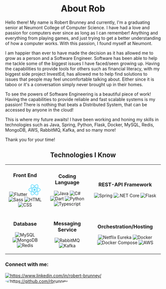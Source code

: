 <h1 align="center">About Rob</h1>
<p align="left"> 
Hello there! My name is Robert Brunney and currently, I'm a graduating senior at Neumont College of Computer Science. I have had a love and passion for computers ever since as long as I can remember! Anything and everything from playing games, and just trying to get a better understanding of how a computer works. With this passion, I found myself at Neumont. 
</p>
<p align="left">
    I am happier than ever to have made the decision as it has allowed me to grow as a person and a Software Engineer. Software has been able to help me tackle some of the biggest issues I have faced/seen growing up. Having the capabilities to provide tools for others such as financial literacy, with my biggest side project InvestEd, has allowed me to help find solutions to issues that people may feel uncomfortable talking about. Either since it is taboo or it's a conversation simply never brought up in their homes.
</p>
<p align="left">
    To see the powers of Software Engineering is a beautiful piece of work! Having the capabilities to provide reliable and fast scalable systems is my passion! There is nothing that beats a Distributed System, that can be accessed by anyone in the cloud!
</p>
<p align="left">
    This is where my future awaits! I have been working and honing my skills in technologies such as Java, Spring, Python, Flask, Docker, MySQL, Redis, MongoDB, AWS, RabbitMQ, Kafka, and so many more!
</p>
<p align="left">
    Thank you for your time!
</p>

<h2 align="center">Technologies I Know</h2>

<table align="center">
    <tr>
        <td>
            <h3 align="center">Front End</h3>
            <p align="center">
                <img src="https://raw.github.com/devicons/devicon/master/icons/flutter/flutter-original.svg" alt="Flutter" width="40" height="40"/>
                <img src="https://raw.githubusercontent.com/devicons/devicon/master/icons/react/react-original.svg" alt="React" width="40" height="40"/>
                <img src="https://raw.github.com/devicons/devicon/master/icons/sass/sass-original.svg" alt="Sass" width="40" height="40"/>
                <img src="https://raw.github.com/devicons/devicon/master/icons/html5/html5-original.svg" alt="HTML" width="40" height="40"/>
                <img src="https://raw.github.com/devicons/devicon/master/icons/css3/css3-original.svg" alt="CSS" width="40" height="40"/> 
            </p>
        </td>  
        <td>
            <h3 align="center">Coding Language</h3>
            <p align="center">
                <img src="https://raw.github.com/devicons/devicon/master/icons/java/java-original.svg" alt="Java" width="40" height="40"/> 
                <img src="https://raw.github.com/devicons/devicon/master/icons/csharp/csharp-original.svg" alt="C#" width="40" height="40"/> 
                <img src="https://raw.github.com/devicons/devicon/master/icons/dart/dart-original.svg" alt="Dart" width="40" height="40"/> 
                <img src="https://raw.github.com/devicons/devicon/master/icons/python/python-original.svg" alt="Python" width="40" height="40"/>
                <img src="https://raw.github.com/devicons/devicon/master/icons/typescript/typescript-original.svg" alt="Typescript" width="40" height="40"/>
            </p>
        </td>
        <td>
            <h3 align="center">REST-API Framework</h3>
            <p align="center">
                <img src="https://raw.github.com/devicons/devicon/master/icons/spring/spring-original.svg" alt="Spring" width="40" height="40"/>
                <img src="https://raw.github.com/devicons/devicon/master/icons/dotnetcore/dotnetcore-original.svg" alt=".NET Core" width="40" height="40"/>
                <img style="background-color:white; width:45;height:45" src="https://raw.github.com/devicons/devicon/master/icons/flask/flask-original.svg" alt="Flask" width="40" height="40"/>
            </p>
        </td>
    </tr>
    <tr>
        <td>
            <h3 align="center">Database</h3>
            <p align="center">
                <img src="https://raw.github.com/devicons/devicon/master/icons/mysql/mysql-original-wordmark.svg" alt="MySQL" width="40" height="40"/>
                <img src="https://raw.github.com/devicons/devicon/master/icons/mongodb/mongodb-original.svg" alt="MongoDB" width="40" height="40"/>
                <img src="https://raw.github.com/devicons/devicon/master/icons/redis/redis-original.svg" alt="Redis" width="40" height="40"/>
            </p>
        </td>
        <td>
            <h3 align="center">Messaging Service</h3>
            <p align="center">
                <img src="https://cdn.freebiesupply.com/logos/large/2x/rabbitmq-logo-png-transparent.png" alt="RabbitMQ" width="40" height="40"/>
                <img style="background-color:white; border-radius: 50; width:45;height:45" src="https://raw.github.com/devicons/devicon/master/icons/apachekafka/apachekafka-original.svg" alt="Kafka" width="40" height="40"/>
            </p>
        </td>
        <td>
            <h3 align="center">Orchestration/Hosting</h3>
            <p align="center">
                <img src="https://images.g2crowd.com/uploads/product/hd_favicon/1508885007/netflix-eureka.png" alt="Netflix Eureka" width="40" height="40"/>
                <img src="https://raw.github.com/devicons/devicon/master/icons/docker/docker-original.svg" alt="Docker" width="40" height="40"/>
                <img src="https://raw.githubusercontent.com/docker/compose/master/logo.png" alt="Docker Compose" width="40" height="50"/>
                <img src="https://raw.github.com/devicons/devicon/master/icons/amazonwebservices/amazonwebservices-original.svg" alt="AWS" width="40" height="40"/>
            </p>
        </td>
    </tr>
<table>

<h3 align="left">Connect with me:</h3>
<p align="left">
    <a href="https://www.linkedin.com/in/robert-brunney/" target="blank"><img align="center" src="https://raw.githubusercontent.com/rahuldkjain/github-profile-readme-generator/master/src/images/icons/Social/linked-in-alt.svg" alt="https://www.linkedin.com/in/robert-brunney/" height="30" width="40" /></a>
    <a href="https://github.com/rbrunney" target="blank"><img style="background-color:white; border-radius: 50%; width:40;height:40" align="center" src="https://raw.github.com/devicons/devicon/master/icons/github/github-original.svg" alt="https://github.com/rbrunney" height="40" width="40" /></a>
</p> 
